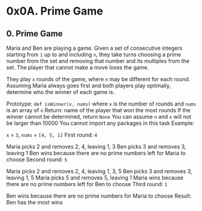# 0x0A. Prime Game

## 0. Prime Game
Maria and Ben are playing a game. Given a set of consecutive integers starting from ``1`` up to and including ``n``, they take turns choosing a prime number from the set and removing that number and its multiples from the set. The player that cannot make a move loses the game.

They play ``x`` rounds of the game, where ``n`` may be different for each round. Assuming Maria always goes first and both players play optimally, determine who the winner of each game is.

Prototype: ``def isWinner(x, nums)``
where ``x`` is the number of rounds and ``nums`` is an array of ``n``
Return: name of the player that won the most rounds
If the winner cannot be determined, return ``None``
You can assume ``n`` and ``x`` will not be larger than 10000
You cannot import any packages in this task
Example:

``x`` = ``3``, ``nums`` = ``[4, 5, 1]``
First round: ``4``

Maria picks 2 and removes 2, 4, leaving 1, 3
Ben picks 3 and removes 3, leaving 1
Ben wins because there are no prime numbers left for Maria to choose
Second round: ``5``

Maria picks 2 and removes 2, 4, leaving 1, 3, 5
Ben picks 3 and removes 3, leaving 1, 5
Maria picks 5 and removes 5, leaving 1
Maria wins because there are no prime numbers left for Ben to choose
Third round: ``1``

Ben wins because there are no prime numbers for Maria to choose
Result: Ben has the most wins
